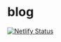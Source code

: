 # blog

[![Netlify Status](https://api.netlify.com/api/v1/badges/95c22dd3-d685-477d-b357-60d2cb262dbe/deploy-status)](https://app.netlify.com/sites/gallant-mcclintock-4185e1/deploys)
